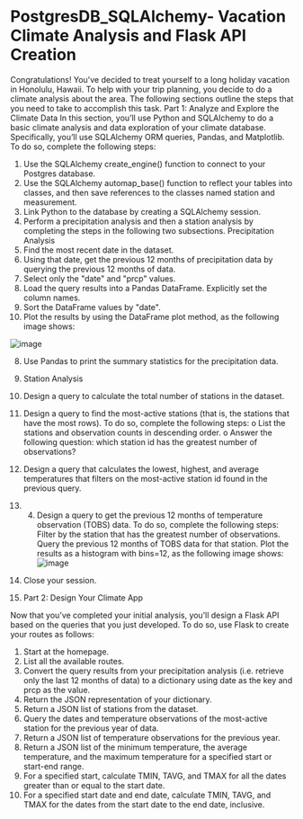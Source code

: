 # PostgresDB_SQLAlchemy- Vacation Climate Analysis and Flask API Creation

Congratulations! You've decided to treat yourself to a long holiday vacation in Honolulu, Hawaii. To help with your trip planning, you decide to do a climate analysis about the area. The following sections outline the steps that you need to take to accomplish this task.
Part 1: Analyze and Explore the Climate Data
In this section, you’ll use Python and SQLAlchemy to do a basic climate analysis and data exploration of your climate database. Specifically, you’ll use SQLAlchemy ORM queries, Pandas, and Matplotlib. To do so, complete the following steps:
1.	Use the SQLAlchemy create_engine() function to connect to your Postgres database.
2.	Use the SQLAlchemy automap_base() function to reflect your tables into classes, and then save references to the classes named station and measurement.
3.	Link Python to the database by creating a SQLAlchemy session.
4.	 Perform a precipitation analysis and then a station analysis by completing the steps in the following two subsections.
Precipitation Analysis
1.	Find the most recent date in the dataset.
2.	Using that date, get the previous 12 months of precipitation data by querying the previous 12 months of data.
3.	Select only the "date" and "prcp" values.
4.	Load the query results into a Pandas DataFrame. Explicitly set the column names.
5.	Sort the DataFrame values by "date".
6.	Plot the results by using the DataFrame plot method, as the following image shows:

![image](https://github.com/esu75/PostgresDB_SQLAlchemy/assets/118146659/737212f1-8c60-4b44-a148-5b788ab44aed)


8.	Use Pandas to print the summary statistics for the precipitation data.

9.	Station Analysis
    
1.	Design a query to calculate the total number of stations in the dataset.
2.	Design a query to find the most-active stations (that is, the stations that have the most rows). To do so, complete the following steps:
  o	List the stations and observation counts in descending order.
  o	Answer the following question: which station id has the greatest number of observations?
3.	Design a query that calculates the lowest, highest, and average temperatures that filters on the most-active station id found in the previous query.
4.	4.	Design a query to get the previous 12 months of temperature observation (TOBS) data. To do so, complete the following steps:
Filter by the station that has the greatest number of observations.
Query the previous 12 months of TOBS data for that station.
Plot the results as a histogram with bins=12, as the following image shows:
![image](https://github.com/esu75/PostgresDB_SQLAlchemy/assets/118146659/ba26e17a-42e2-419e-ac23-72e4f3a136f1)

1.	Close your session.

2.	Part 2: Design Your Climate App
   
Now that you’ve completed your initial analysis, you’ll design a Flask API based on the queries that you just developed. To do so, use Flask to create your routes as follows:
1.	Start at the homepage.
2.	List all the available routes.
3.	Convert the query results from your precipitation analysis (i.e. retrieve only the last 12 months of data) to a dictionary using date as the key and prcp as the value.
4.	Return the JSON representation of your dictionary.
5.	Return a JSON list of stations from the dataset.
6.	Query the dates and temperature observations of the most-active station for the previous year of data.
7.	Return a JSON list of temperature observations for the previous year.
8.	Return a JSON list of the minimum temperature, the average temperature, and the maximum temperature for a specified start or start-end range.
9.	For a specified start, calculate TMIN, TAVG, and TMAX for all the dates greater than or equal to the start date.
10.	For a specified start date and end date, calculate TMIN, TAVG, and TMAX for the dates from the start date to the end date, inclusive.



